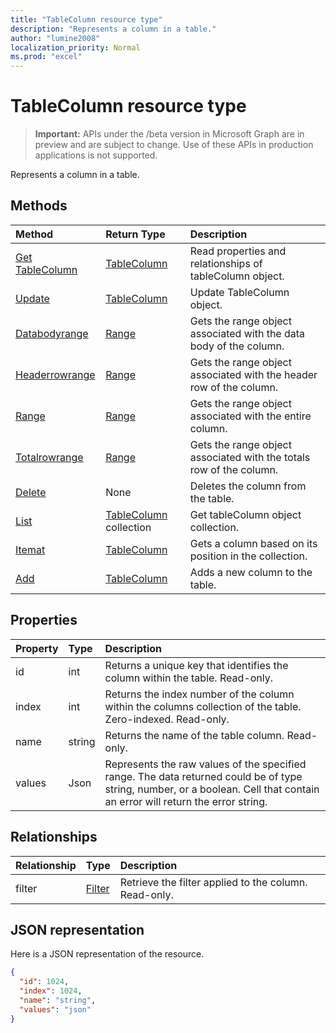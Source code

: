 ```yaml
---
title: "TableColumn resource type"
description: "Represents a column in a table."
author: "lumine2008"
localization_priority: Normal
ms.prod: "excel"
---
```


# TableColumn resource type

> **Important:** APIs under the /beta version in Microsoft Graph are in preview and are subject to change. Use of these APIs in production applications is not supported.

Represents a column in a table.


## Methods

| Method		   | Return Type	|Description|
|:---------------|:--------|:----------|
|[Get TableColumn](../api/tablecolumn-get.md) | [TableColumn](tablecolumn.md) |Read properties and relationships of tableColumn object.|
|[Update](../api/tablecolumn-update.md) | [TableColumn](tablecolumn.md)	|Update TableColumn object. |
|[Databodyrange](../api/tablecolumn-databodyrange.md)|[Range](range.md)|Gets the range object associated with the data body of the column.|
|[Headerrowrange](../api/tablecolumn-headerrowrange.md)|[Range](range.md)|Gets the range object associated with the header row of the column.|
|[Range](../api/tablecolumn-range.md)|[Range](range.md)|Gets the range object associated with the entire column.|
|[Totalrowrange](../api/tablecolumn-totalrowrange.md)|[Range](range.md)|Gets the range object associated with the totals row of the column.|
|[Delete](../api/tablecolumn-delete.md)|None|Deletes the column from the table.|
|[List](../api/tablecolumn-list.md) | [TableColumn](tablecolumn.md) collection |Get tableColumn object collection. |
|[Itemat](../api/tablecolumncollection-itemat.md)|[TableColumn](tablecolumn.md)|Gets a column based on its position in the collection.|
|[Add](../api/tablecolumncollection-add.md)|[TableColumn](tablecolumn.md)|Adds a new column to the table.|

## Properties
| Property	   | Type	|Description|
|:---------------|:--------|:----------|
|id|int|Returns a unique key that identifies the column within the table. Read-only.|
|index|int|Returns the index number of the column within the columns collection of the table. Zero-indexed. Read-only.|
|name|string|Returns the name of the table column. Read-only.|
|values|Json|Represents the raw values of the specified range. The data returned could be of type string, number, or a boolean. Cell that contain an error will return the error string.|

## Relationships
| Relationship | Type	|Description|
|:---------------|:--------|:----------|
|filter|[Filter](filter.md)|Retrieve the filter applied to the column. Read-only.|

## JSON representation

Here is a JSON representation of the resource.

<!-- {
  "blockType": "resource",
  "optionalProperties": [

  ],
  "@odata.type": "microsoft.graph.tableColumn"
}-->

```json
{
  "id": 1024,
  "index": 1024,
  "name": "string",
  "values": "json"
}

```

<!-- uuid: 8fcb5dbc-d5aa-4681-8e31-b001d5168d79
2015-10-25 14:57:30 UTC -->
<!-- {
  "type": "#page.annotation",
  "description": "TableColumn resource",
  "keywords": "",
  "section": "documentation",
  "tocPath": ""
}-->
